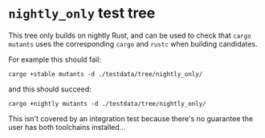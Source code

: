 # `nightly_only` test tree

This tree only builds on nightly Rust, and can be used to check that `cargo
mutants` uses the corresponding `cargo` and `rustc` when building candidates.

For example this should fail:

    cargo +stable mutants -d ./testdata/tree/nightly_only/

and this should succeed:

    cargo +nightly mutants -d ./testdata/tree/nightly_only/

This isn't covered by an integration test because there's no guarantee the user
has both toolchains installed...
